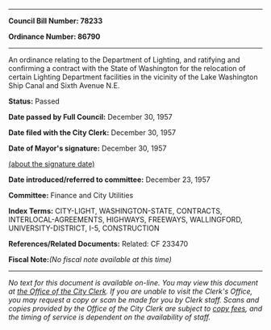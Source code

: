 

********

**Council Bill Number: 78233**
   
**Ordinance Number: 86790**
********

 An ordinance relating to the Department of Lighting, and ratifying and confirming a contract with the State of Washington for the relocation of certain Lighting Department facilities in the vicinity of the Lake Washington Ship Canal and Sixth Avenue N.E.

**Status:** Passed
   
**Date passed by Full Council:** December 30, 1957
   
**Date filed with the City Clerk:** December 30, 1957
   
**Date of Mayor's signature:** December 30, 1957
   
[(about the signature date)](/~public/approvaldate.htm)
   
   
   
**Date introduced/referred to committee:** December 23, 1957
   
**Committee:** Finance and City Utilities
   
   
**Index Terms:** CITY-LIGHT, WASHINGTON-STATE, CONTRACTS, INTERLOCAL-AGREEMENTS, HIGHWAYS, FREEWAYS, WALLINGFORD, UNIVERSITY-DISTRICT, I-5, CONSTRUCTION

**References/Related Documents:** Related: CF 233470

**Fiscal Note:**_(No fiscal note available at this time)_
********

_No text for this document is available on-line. You may view this document at [the Office of the City Clerk](http://www.seattle.gov/leg/clerk/contactUs.htm). If you are unable to visit the Clerk's Office, you may request a copy or scan be made for you by Clerk staff. Scans and copies provided by the Office of the City Clerk are subject to [copy fees](http://clerk.seattle.gov/~public/clerkfees.htm), and the timing of service is dependent on the availability of staff._

